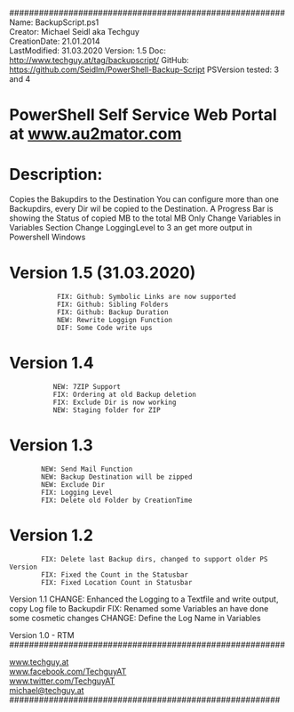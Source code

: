 ########################################################
 Name: BackupScript.ps1                              
 Creator: Michael Seidl aka Techguy                    
 CreationDate: 21.01.2014                              
 LastModified: 31.03.2020
 Version: 1.5
 Doc: http://www.techguy.at/tag/backupscript/
 GitHub: https://github.com/Seidlm/PowerShell-Backup-Script
 PSVersion tested: 3 and 4

# PowerShell Self Service Web Portal at www.au2mator.com


# Description: 
Copies the Bakupdirs to the Destination
You can configure more than one Backupdirs, every Dir
wil be copied to the Destination. A Progress Bar
is showing the Status of copied MB to the total MB
Only Change Variables in Variables Section
Change LoggingLevel to 3 an get more output in Powershell Windows
 
# Version 1.5 (31.03.2020)
                FIX: Github: Symbolic Links are now supported
    	        FIX: Github: Sibling Folders
                FIX: Github: Backup Duration
                NEW: Rewrite Loggign Function
                DIF: Some Code write ups
# Version 1.4
               NEW: 7ZIP Support
               FIX: Ordering at old Backup deletion
               FIX: Exclude Dir is now working
               NEW: Staging folder for ZIP
# Version 1.3
            NEW: Send Mail Function
            NEW: Backup Destination will be zipped
            NEW: Exclude Dir
            FIX: Logging Level
            FIX: Delete old Folder by CreationTime

# Version 1.2
            FIX: Delete last Backup dirs, changed to support older PS Version
            FIX: Fixed the Count in the Statusbar
            FIX: Fixed Location Count in Statusbar

Version 1.1 
            CHANGE: Enhanced the Logging to a Textfile and write output, copy Log file to Backupdir
            FIX: Renamed some Variables an have done some cosmetic changes
            CHANGE: Define the Log Name in Variables

Version 1.0 - RTM
########################################################

www.techguy.at                                        
www.facebook.com/TechguyAT                            
www.twitter.com/TechguyAT                             
michael@techguy.at 
#######################################################
